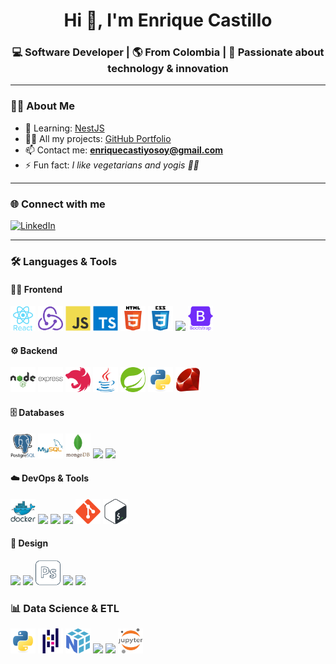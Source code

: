 <h1 align="center">Hi 👋, I'm Enrique Castillo</h1>
<h3 align="center">💻 Software Developer | 🌎 From Colombia | 🚀 Passionate about technology & innovation</h3>

---

### 👨‍💻 About Me

- 🌱 Learning: [NestJS](https://nestjs.com/)  
- 👨‍💻 All my projects: [GitHub Portfolio]([https://github.com/kikecastillocolombia](https://github.com/kikecastillocolombia?page=1&tab=repositories))  
- 📫 Contact me: **enriquecastiyosoy@gmail.com**  
- ⚡ Fun fact: *I like vegetarians and yogis 🧘‍♂️*  

---

### 🌐 Connect with me
<p align="left">
<a href="https://www.linkedin.com/in/joseenriquecastillo/" target="blank">
  <img src="https://img.shields.io/badge/LinkedIn-%230077B5.svg?&style=for-the-badge&logo=linkedin&logoColor=white" alt="LinkedIn"/>
</a>
</p>

---

### 🛠️ Languages & Tools

#### 👨‍🎨 Frontend
<p>
  <img src="https://raw.githubusercontent.com/devicons/devicon/master/icons/react/react-original-wordmark.svg" width="40"/> 
  <img src="https://raw.githubusercontent.com/devicons/devicon/master/icons/redux/redux-original.svg" width="40"/>
  <img src="https://raw.githubusercontent.com/devicons/devicon/master/icons/javascript/javascript-original.svg" width="40"/>
  <img src="https://raw.githubusercontent.com/devicons/devicon/master/icons/typescript/typescript-original.svg" width="40"/>
  <img src="https://raw.githubusercontent.com/devicons/devicon/master/icons/html5/html5-original-wordmark.svg" width="40"/>
  <img src="https://raw.githubusercontent.com/devicons/devicon/master/icons/css3/css3-original-wordmark.svg" width="40"/>
  <img src="https://www.vectorlogo.zone/logos/tailwindcss/tailwindcss-icon.svg" width="40"/>
  <img src="https://raw.githubusercontent.com/devicons/devicon/master/icons/bootstrap/bootstrap-plain-wordmark.svg" width="40"/>
</p>

#### ⚙️ Backend
<p>
  <img src="https://raw.githubusercontent.com/devicons/devicon/master/icons/nodejs/nodejs-original-wordmark.svg" width="40"/>
  <img src="https://raw.githubusercontent.com/devicons/devicon/master/icons/express/express-original-wordmark.svg" width="40"/>
  <img src="https://raw.githubusercontent.com/devicons/devicon/master/icons/nestjs/nestjs-plain.svg" width="40"/>
  <img src="https://raw.githubusercontent.com/devicons/devicon/master/icons/java/java-original.svg" width="40"/>
  <img src="https://raw.githubusercontent.com/devicons/devicon/master/icons/spring/spring-original.svg" width="40"/>
  <img src="https://raw.githubusercontent.com/devicons/devicon/master/icons/python/python-original.svg" width="40"/>
  <img src="https://raw.githubusercontent.com/devicons/devicon/master/icons/ruby/ruby-original.svg" width="40"/>
</p>

#### 🗄️ Databases
<p>
  <img src="https://raw.githubusercontent.com/devicons/devicon/master/icons/postgresql/postgresql-original-wordmark.svg" width="40"/>
  <img src="https://raw.githubusercontent.com/devicons/devicon/master/icons/mysql/mysql-original-wordmark.svg" width="40"/>
  <img src="https://raw.githubusercontent.com/devicons/devicon/master/icons/mongodb/mongodb-original-wordmark.svg" width="40"/>
  <img src="https://www.vectorlogo.zone/logos/sqlite/sqlite-icon.svg" width="40"/>
  <img src="https://www.vectorlogo.zone/logos/mariadb/mariadb-icon.svg" width="40"/>
</p>

#### ☁️ DevOps & Tools
<p>
  <img src="https://raw.githubusercontent.com/devicons/devicon/master/icons/docker/docker-original-wordmark.svg" width="40"/>
  <img src="https://www.vectorlogo.zone/logos/google_cloud/google_cloud-icon.svg" width="40"/>
  <img src="https://www.vectorlogo.zone/logos/heroku/heroku-icon.svg" width="40"/>
  <img src="https://www.vectorlogo.zone/logos/getpostman/getpostman-icon.svg" width="40"/>
  <img src="https://raw.githubusercontent.com/devicons/devicon/master/icons/git/git-original.svg" width="40"/>
  <img src="https://raw.githubusercontent.com/devicons/devicon/master/icons/bash/bash-original.svg" width="40"/>
</p>

#### 🎨 Design
<p>
  <img src="https://www.vectorlogo.zone/logos/figma/figma-icon.svg" width="40"/>
  <img src="https://www.vectorlogo.zone/logos/sketchapp/sketchapp-icon.svg" width="40"/>
  <img src="https://raw.githubusercontent.com/devicons/devicon/master/icons/photoshop/photoshop-line.svg" width="40"/>
  <img src="https://www.vectorlogo.zone/logos/adobe_xd/adobe_xd-icon.svg" width="40"/>
  <img src="https://www.vectorlogo.zone/logos/adobe_illustrator/adobe_illustrator-icon.svg" width="40"/>
</p>

### 📊 Data Science & ETL
<p>
  <!-- Python -->
  <img src="https://raw.githubusercontent.com/devicons/devicon/master/icons/python/python-original.svg" width="40"/>
  <!-- Pandas -->
  <img src="https://raw.githubusercontent.com/devicons/devicon/master/icons/pandas/pandas-original.svg" width="40"/>
  <!-- Numpy -->
  <img src="https://raw.githubusercontent.com/devicons/devicon/master/icons/numpy/numpy-original.svg" width="40"/>
  <!-- Matplotlib -->
  <img src="https://upload.wikimedia.org/wikipedia/commons/8/84/Matplotlib_icon.svg" width="40"/>
  <!-- Seaborn -->
  <img src="https://seaborn.pydata.org/_static/logo-wide-lightbg.svg" width="100"/>
  <!-- Jupyter -->
  <img src="https://raw.githubusercontent.com/devicons/devicon/master/icons/jupyter/jupyter-original-wordmark.svg" width="40"/>
</p>
